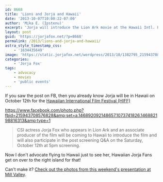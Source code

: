 ```yaml
---
id: 8668
title: 'Lions and Jorja and Hawaii'
date: '2013-10-07T10:00:22-07:00'
author: 'Mika E. (Ipstenu)'
excerpt: 'Jorja will introduce the Lion Ark movie at the Hawaii Intl. Film Festival on Oct 12th!'
layout: post
guid: 'https://jorjafox.net/?p=8668'
permalink: /2013/lions-and-jorja-and-hawaii/
astra_style_timestamp_css:
    - '1634435649'
image: 'https://static.jorjafox.net/wordpress/2013/10/1382795_215943708576828_1511510925_n.jpg'
categories:
    - 'Jorja Fox'
tags:
    - advocacy
    - movies
    - 'public events'
---
```


If you saw the post on FB, then you already know Jorja will be in Hawaii on October 12th for the <a href="http://program.hiff.org/films/detail/lion_ark_2013">Hawaiian International Film Festival (HIFF)</a>

https://www.facebook.com/photo.php?fbid=215943708576828&amp;set=a.146892092148657.1073741826.146882198816313&amp;type=1
<blockquote>CSI actress Jorja Fox who appears in Lion Ark and an associate producer of the film will be coming to Hawaii to introduce the film and will also participate in the post screening Q&amp;A on the Saturday, October 12th at 5pm screening.</blockquote>
Now I don't advocate flying to Hawaii just to see her, Hawaiian Jorja Fans get on over to the right island for that!

Can't make it? <a href="https://jorjafox.net/gallery/pub/filmfest/20131005-millvalley">Check out the photos from this weekend's presentation at Mill Valley</a>.